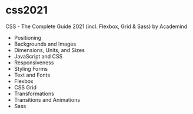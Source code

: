 # css2021

CSS - The Complete Guide 2021 (incl. Flexbox, Grid & Sass) by Academind

- Positioning
- Backgrounds and Images
- Dimensions, Units, and Sizes
- JavaScript and CSS
- Responsiveness
- Styling Forms
- Text and Fonts
- Flexbox
- CSS Grid
- Transformations
- Transitions and Animations
- Sass
